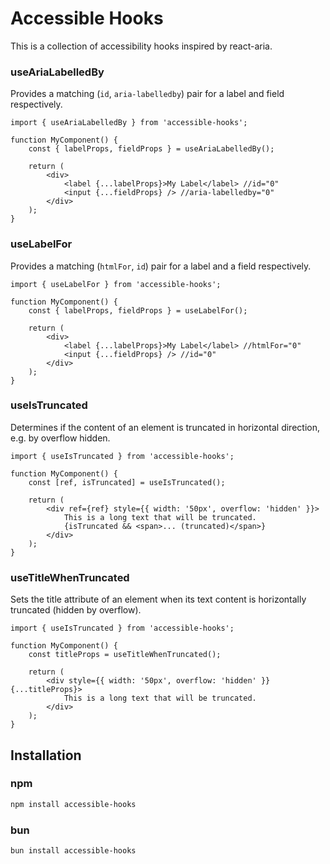 # Accessible Hooks

This is a collection of accessibility hooks inspired by react-aria.

### useAriaLabelledBy

Provides a matching (`id`, `aria-labelledby`) pair for a label and field respectively.

```tsx
import { useAriaLabelledBy } from 'accessible-hooks';

function MyComponent() {
    const { labelProps, fieldProps } = useAriaLabelledBy();

    return (
        <div>
            <label {...labelProps}>My Label</label> //id="0"
            <input {...fieldProps} /> //aria-labelledby="0"
        </div>
    );
}
```

### useLabelFor

Provides a matching (`htmlFor`, `id`) pair for a label and a field respectively.

```tsx
import { useLabelFor } from 'accessible-hooks';

function MyComponent() {
    const { labelProps, fieldProps } = useLabelFor();

    return (
        <div>
            <label {...labelProps}>My Label</label> //htmlFor="0"
            <input {...fieldProps} /> //id="0"
        </div>
    );
}
```

### useIsTruncated

Determines if the content of an element is truncated in horizontal direction, e.g. by overflow hidden.

```tsx
import { useIsTruncated } from 'accessible-hooks';

function MyComponent() {
    const [ref, isTruncated] = useIsTruncated();

    return (
        <div ref={ref} style={{ width: '50px', overflow: 'hidden' }}>
            This is a long text that will be truncated.
            {isTruncated && <span>... (truncated)</span>}
        </div>
    );
}
```

### useTitleWhenTruncated

Sets the title attribute of an element when its text content is horizontally truncated (hidden by overflow).

```tsx
import { useIsTruncated } from 'accessible-hooks';

function MyComponent() {
    const titleProps = useTitleWhenTruncated();

    return (
        <div style={{ width: '50px', overflow: 'hidden' }} {...titleProps}>
            This is a long text that will be truncated.
        </div>
    );
}
```

## Installation

### npm

```bash
npm install accessible-hooks
```

### bun

```bash
bun install accessible-hooks
```
